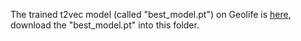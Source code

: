 The trained t2vec model (called "best_model.pt") on Geolife is [here](https://drive.google.com/file/d/1z2raBuYS43JbN9AXrtRG59BBpYzYSQtp/view?usp=drive_link), download the "best_model.pt" into this folder.
